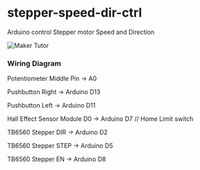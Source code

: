 # stepper-speed-dir-ctrl
Arduino control Stepper motor Speed and Direction

![Maker Tutor](https://2.bp.blogspot.com/-UCaVDGcFtOo/Wkh6R0AmjfI/AAAAAAAA7-0/r-R5xC7Vf9U9Ipr5PafvfKGspYNem7JAwCLcBGAs/s640/schematics-11.jpg)

<h3>Wiring Diagram</h3>

Potentiometer  Middle Pin  → A0

Pushbutton Right  →  Arduino D13

Pushbutton Left   →  Arduino D11

Hall Effect Sensor Module D0 → Arduino D7   // Home Limit switch

TB6560 Stepper DIR  → Arduino D2

TB6560 Stepper STEP  → Arduino D5

TB6560 Stepper EN   → Arduino D8
